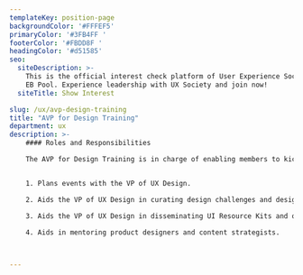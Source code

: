```yaml
---
templateKey: position-page
backgroundColor: '#FFFEF5'
primaryColor: '#3FB4FF '
footerColor: '#FBDD8F '
headingColor: '#d51585'
seo:
  siteDescription: >-
    This is the official interest check platform of User Experience Society for
    EB Pool. Experience leadership with UX Society and join now!
  siteTitle: Show Interest

slug: /ux/avp-design-training
title: "AVP for Design Training"
department: ux
description: >-
    #### Roles and Responsibilities

    The AVP for Design Training is in charge of enabling members to kickstart their UX Design journeys by facilitating and hosting UXDC events as well as aiding in the curation of design education materials for dissemination to the members.


    1. Plans events with the VP of UX Design.

    2. Aids the VP of UX Design in curating design challenges and design resources in partnership with the Marketing department.

    3. Aids the VP of UX Design in disseminating UI Resource Kits and other Design Education resources.

    4. Aids in mentoring product designers and content strategists.
    


---
```


